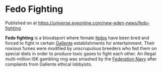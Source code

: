 # Fedo Fighting
Published on  at https://universe.eveonline.com/new-eden-news/fedo-fighting

**Fedo fighting** is a bloodsport where female [fedos](1ZTrrDLEL9V2OvHNc8NMkY) have been bred and forced to fight in certain [Gallente](4bufc5OaK80rlo20Pez6gK) establishments for entertainment. Their noxious fumes were modified by unscrupulous breeders who fed them on special diets in order to produce toxic gases to fight each other. An illegal multi-million ISK gambling ring was smashed by the [Federation Navy](y2DAUzy3B6kc7fBww7nl1) after complaints from Gallente ethical lobbyists. 
